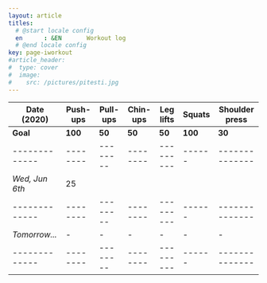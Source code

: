 ```yaml
---
layout: article
titles:
  # @start locale config
  en      : &EN       Workout log
  # @end locale config
key: page-iworkout
#article_header:
#  type: cover
#  image:
#    src: /pictures/pitesti.jpg
---
```


 | Date (2020)   | Push-ups | Pull-ups | Chin-ups | Leg lifts | Squats | Shoulder press |
 | ------------- | -------- | -------- | -------- | --------- | ------ | -------------- |
 | **Goal**      | **100**      | **50**       | **50**       | **50**        | **100**    | **30**             |
 | ------------- | -------- | -------- | -------- | --------- | ------ | -------------- |
 |_Wed, Jun 6th_ | 25       |          |          |           |        |                |
 | ------------- | -------- | -------- | -------- | --------- | ------ | -------------- |
 | _Tomorrow..._ | -        | -        | -        | -         | -      | -              |
 | ------------- | -------- | -------- | -------- | --------- | ------ | -------------- |
